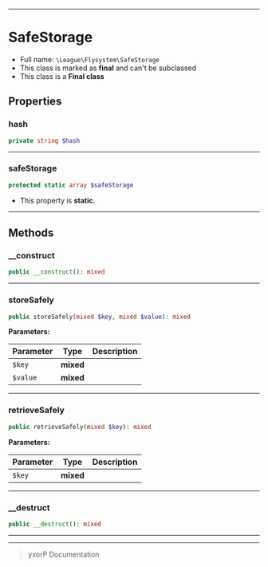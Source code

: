 ***

# SafeStorage





* Full name: `\League\Flysystem\SafeStorage`
* This class is marked as **final** and can't be subclassed
* This class is a **Final class**



## Properties


### hash



```php
private string $hash
```






***

### safeStorage



```php
protected static array $safeStorage
```



* This property is **static**.


***

## Methods


### __construct



```php
public __construct(): mixed
```











***

### storeSafely



```php
public storeSafely(mixed $key, mixed $value): mixed
```








**Parameters:**

| Parameter | Type | Description |
|-----------|------|-------------|
| `$key` | **mixed** |  |
| `$value` | **mixed** |  |




***

### retrieveSafely



```php
public retrieveSafely(mixed $key): mixed
```








**Parameters:**

| Parameter | Type | Description |
|-----------|------|-------------|
| `$key` | **mixed** |  |




***

### __destruct



```php
public __destruct(): mixed
```











***


***
> yxorP Documentation
